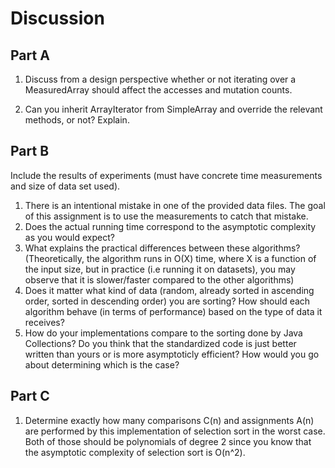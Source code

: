 # Discussion

## Part A
1. Discuss from a design perspective whether or not iterating over a MeasuredArray should affect the accesses and mutation counts. 

2. Can you inherit ArrayIterator from SimpleArray and override the relevant methods, or not? Explain.

## Part B
Include the results of experiments (must have concrete time measurements and size of data set used).
1. There is an intentional mistake in one of the provided data files. The goal of this assignment is to use the measurements to catch that mistake. 
2. Does the actual running time correspond to the asymptotic complexity as you would expect?
3. What explains the practical differences between these algorithms? (Theoretically, the algorithm runs in O(X) time, where X is a function of the input size, but in practice (i.e running it on datasets), you may observe that it is slower/faster compared to the other algorithms)
4. Does it matter what kind of data (random, already sorted in ascending
 order, sorted in descending order) you are sorting? How should each algorithm behave (in terms of performance) based on
  the
  type of data it
  receives?
5. How do your implementations compare to the sorting done by Java
 Collections? Do you think that the standardized code is just better written than yours or is more asymptoticly efficient? How would you go about determining which is the case?

## Part C
1. Determine exactly how many comparisons C(n) and assignments A(n) are performed by this implementation of selection sort in the worst case. Both of those should be polynomials of degree 2 since you know that the asymptotic complexity of selection sort is O(n^2).

